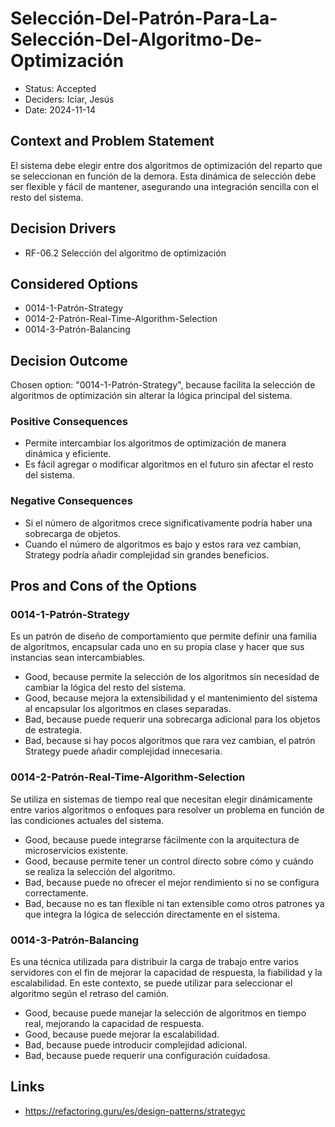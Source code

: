 # Selección-Del-Patrón-Para-La-Selección-Del-Algoritmo-De-Optimización

* Status: Accepted
* Deciders: Icíar, Jesús 
* Date: 2024-11-14

## Context and Problem Statement

El sistema debe elegir entre dos algoritmos de optimización del reparto que se seleccionan en función de la demora.
Esta dinámica de selección debe ser flexible y fácil de mantener, asegurando una integración sencilla con el resto del sistema.

## Decision Drivers

* RF-06.2 Selección del algoritmo de optimización

## Considered Options

* 0014-1-Patrón-Strategy
* 0014-2-Patrón-Real-Time-Algorithm-Selection
* 0014-3-Patrón-Balancing

## Decision Outcome

Chosen option: "0014-1-Patrón-Strategy", because facilita la selección de algoritmos de optimización sin alterar la lógica principal del sistema.

### Positive Consequences

* Permite intercambiar los algoritmos de optimización de manera dinámica y eficiente.
* Es fácil agregar o modificar algoritmos en el futuro sin afectar el resto del sistema.

### Negative Consequences

* Si el número de algoritmos crece significativamente podría haber una sobrecarga de objetos.
* Cuando el número de algoritmos es bajo y estos rara vez cambian, Strategy podría añadir complejidad sin grandes beneficios.

## Pros and Cons of the Options

### 0014-1-Patrón-Strategy

Es un patrón de diseño de comportamiento que permite definir una familia de algoritmos, encapsular cada uno en su propia clase y hacer que sus instancias sean intercambiables.

* Good, because permite la selección de los algoritmos sin necesidad de cambiar la lógica del resto del sistema.
* Good, because mejora la extensibilidad y el mantenimiento del sistema al encapsular los algoritmos en clases separadas.
* Bad, because puede requerir una sobrecarga adicional para los objetos de estrategia.
* Bad, because si hay pocos algoritmos que rara vez cambian, el patrón Strategy puede añadir complejidad innecesaria.

### 0014-2-Patrón-Real-Time-Algorithm-Selection

Se utiliza en sistemas de tiempo real que necesitan elegir dinámicamente entre varios algoritmos o enfoques para resolver un problema en función de las condiciones actuales del sistema.

* Good, because puede integrarse fácilmente con la arquitectura de microservicios existente.
* Good, because permite tener un control directo sobre cómo y cuándo se realiza la selección del algoritmo.
* Bad, because puede no ofrecer el mejor rendimiento si no se configura correctamente.
* Bad, because no es tan flexible ni tan extensible como otros patrones ya que integra la lógica de selección directamente en el sistema.

### 0014-3-Patrón-Balancing

Es una técnica utilizada para distribuir la carga de trabajo entre varios servidores con el fin de mejorar la capacidad de respuesta, la fiabilidad y la escalabilidad. En este contexto, se puede utilizar para seleccionar el algoritmo según el retraso del camión.

* Good, because puede manejar la selección de algoritmos en tiempo real, mejorando la capacidad de respuesta.
* Good, because puede mejorar la escalabilidad.
* Bad, because puede introducir complejidad adicional.
* Bad, because puede requerir una configuración cuidadosa.

## Links

* https://refactoring.guru/es/design-patterns/strategyc